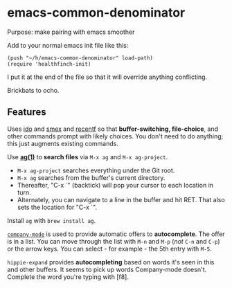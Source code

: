 # emacs-common-denominator
Purpose: make pairing with emacs smoother

Add to your normal emacs init file like this:

```elisp
(push "~/h/emacs-common-denominator" load-path)
(require 'healthfinch-init)
```

I put it at the end of the file so that it will override anything conflicting.

Brickbats to ocho.

## Features

Uses [ido](http://www.emacswiki.org/emacs/InteractivelyDoThings) and
[smex](http://www.emacswiki.org/emacs/Smex) and
[recentf](http://www.emacswiki.org/emacs/RecentFiles) so that
**buffer-switching, file-choice**, and other commands prompt with
likely choices. You don't need to do anything; this just augments
existing commands.

Use [**ag(1)**](http://geoff.greer.fm/ag/) to **search files** via `M-x ag` and `M-x ag-project`.

*  `M-x ag-project` searches everything under the Git root.
*  `M-x ag` searches from the buffer's current directory.
*  Thereafter, "C-x `" (backtick) will pop your cursor to each location in turn.
*  Alternately, you can navigate to a line in the buffer and hit RET. 
   That also sets the location for "C-x `".

Install `ag` with `brew install ag`. 

[`company-mode`](http://company-mode.github.io/) is used to provide
automatic offers to **autocomplete**. The offer is in a list. You can move
through the list with `M-n` and `M-p` (*not* `C-n` and `C-p`) or the arrow keys. 
You can select - for example - the 5th entry with `M-5`.

`hippie-expand` provides **autocompleting** based on words it's seen in
this and other buffers. It seems to pick up words Company-mode
doesn't. Complete the word you're typing with [f8].


